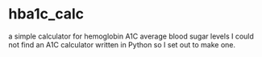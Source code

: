 # hba1c_calc
a simple calculator for hemoglobin A1C average blood sugar levels
I could not find an A1C calculator written in Python so I set out to make one. 
